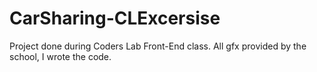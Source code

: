 # CarSharing-CLExcersise

Project done during Coders Lab Front-End class. All gfx provided by the school, I wrote the code.
